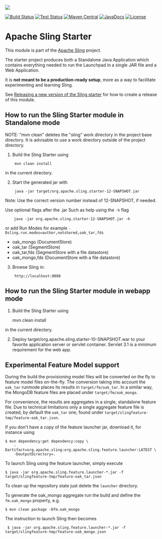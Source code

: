 [<img src="https://sling.apache.org/res/logos/sling.png"/>](https://sling.apache.org)

 [![Build Status](https://builds.apache.org/buildStatus/icon?job=Sling/sling-org-apache-sling-starter/master)](https://builds.apache.org/job/Sling/job/sling-org-apache-sling-starter/job/master) [![Test Status](https://img.shields.io/jenkins/t/https/builds.apache.org/job/Sling/job/sling-org-apache-sling-starter/job/master.svg)](https://builds.apache.org/job/Sling/job/sling-org-apache-sling-starter/job/master/test_results_analyzer/) [![Maven Central](https://maven-badges.herokuapp.com/maven-central/org.apache.sling/org.apache.sling.starter/badge.svg)](https://search.maven.org/#search%7Cga%7C1%7Cg%3A%22org.apache.sling%22%20a%3A%22org.apache.sling.starter%22) [![JavaDocs](https://www.javadoc.io/badge/org.apache.sling/org.apache.sling.starter.svg)](https://www.javadoc.io/doc/org.apache.sling/org.apache.sling.starter) [![License](https://img.shields.io/badge/License-Apache%202.0-blue.svg)](https://www.apache.org/licenses/LICENSE-2.0)

# Apache Sling Starter

This module is part of the [Apache Sling](https://sling.apache.org) project.

The starter project produces both a Standalone Java Application which
contains everything needed to run the Launchpad in a single JAR file and a Web
Application.

It is **not meant to be a production-ready setup**, more as a way to facilitate experimenting and learning Sling. 

See [Releasing a new version of the Sling starter](https://cwiki.apache.org/confluence/display/SLING/Releasing+a+new+version+of+the+Sling+Starter) for how to create a release of this module.

How to run the Sling Starter module in Standalone mode
----------------------------------------

  NOTE: "mvn clean" deletes the "sling" work directory in the project base
        directory. It is advisable to use a work directory outside of the
        project directory.

1) Build the Sling Starter using   
        
        mvn clean install
	
in the current directory.

2) Start the generated jar with

        java -jar target/org.apache.sling.starter-12-SNAPSHOT.jar 
	 
Note: Use the correct version number instead of 12-SNAPSHOT, if needed.

Use optional flags after the .jar
Such as help using the `-h` flag
   
        java -jar org.apache.sling.starter-12-SNAPSHOT.jar -h

or add Run Modes for example `-Dsling.run.modes=author,notshared,oak_tar,fds`
* oak_mongo (DocumentStore)
* oak_tar (SegmentStore)
* oak_tar,fds (SegmentStore with a file datastore)
* oak_mongo,fds (DocumentStore with a file datastore)

3) Browse Sling in:

        http://localhost:8080

How to run the Sling Starter module in webapp mode
----------------------------------------

1) Build the Sling Starter using 

	mvn clean install
	
in the current directory.

2) Deploy target/org.apache.sling.starter-10-SNAPSHOT.war to your favorite application
server or servlet container. Servlet 3.1 is a minimum requirement for the web app.

Experimental Feature Model support
----------------------------------------

During the build the provisioning model files will be converted on the fly to feature model files
on-the-fly. The conversion taking into account the `oak_tar` runmode places its results in
`target/fm/oak_tar`. In a similar way, the MongoDB feature files are placed under
`target/fm/oak_mongo`.

For convenience, the results are aggregates in a single, standalone feature file. Due to technical
limitations only a single aggregate feature file is created, by default the `oak_tar` one, found
under  `target/slingfeature-tmp/feature-oak_tar.json`.

If you don't have a copy of the feature launcher jar, download it, for instance using

    $ mvn dependency:get dependency:copy \
        -Dartifact=org.apache.sling:org.apache.sling.feature.launcher:LATEST \
        -DoutputDirectory=.

To launch Sling using the feature launcher, simply execute

    $ java -jar org.apache.sling.feature.launcher-*.jar -f target/slingfeature-tmp/feature-oak_tar.json
    
To clean up the repository state just delete the `launcher` directory.

To generate the oak_mongo aggregate run the build and define the `fm.oak_mongo` property, e.g.

    $ mvn clean package -Dfm.oak_mongo
    
The instruction to launch Sling then becomes

     $ java -jar org.apache.sling.feature.launcher-*.jar -f target/slingfeature-tmp/feature-oak_mongo.json
     
